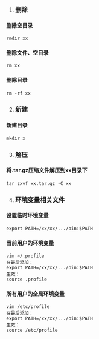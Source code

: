 1. ### 删除

#### 删除空目录

```
rmdir xx
```

#### 删除文件、空目录

```
rm xx
```

#### 删除目录

```
rm -rf xx
```

2. ### 新建

#### 新建目录

```
mkdir x
```

3. ### 解压

#### 将.tar.gz压缩文件解压到xx目录下

```
tar zxvf xx.tar.gz -C xx
```

4. ### 环境变量相关文件

#### 设置临时环境变量

```
export PATH=/xx/xx/.../bin:$PATH
```

#### 当前用户的环境变量

```
vim ~/.profile
在最后添加：
export PATH=/xx/xx/.../bin:$PATH
生效：
source .profile
```

#### 所有用户的全局环境变量

```
vim /etc/profile
在最后添加：
export PATH=/xx/xx/.../bin:$PATH
生效：
source /etc/profile
```
